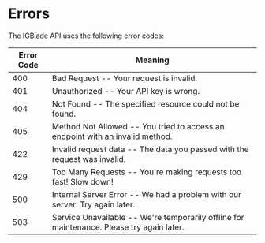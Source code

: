# Errors

The IGBlade API uses the following error codes:


Error Code | Meaning
---------- | -------
400 | Bad Request -- Your request is invalid.
401 | Unauthorized -- Your API key is wrong.
404 | Not Found -- The specified resource could not be found.
405 | Method Not Allowed -- You tried to access an endpoint with an invalid method.
422 | Invalid request data -- The data you passed with the request was invalid.
429 | Too Many Requests -- You're making requests too fast! Slow down!
500 | Internal Server Error -- We had a problem with our server. Try again later.
503 | Service Unavailable -- We're temporarily offline for maintenance. Please try again later.
